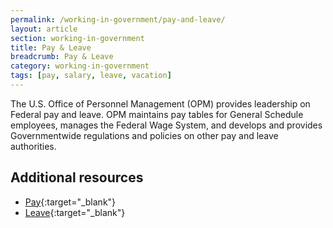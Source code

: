 ```yaml
---
permalink: /working-in-government/pay-and-leave/
layout: article
section: working-in-government
title: Pay & Leave
breadcrumb: Pay & Leave
category: working-in-government
tags: [pay, salary, leave, vacation]
---
```


The U.S. Office of Personnel Management (OPM) provides leadership on Federal pay and leave. OPM  maintains pay tables for General Schedule employees, manages the Federal Wage System, and develops and provides Governmentwide regulations and policies on other pay and leave authorities.

## Additional resources

* [Pay](https://www.opm.gov/policy-data-oversight/pay-leave/pay-administration/ "opm.gov"){:target="_blank"}
* [Leave](https://www.opm.gov/policy-data-oversight/pay-leave/leave-administration/ "opm.gov"){:target="_blank"}
